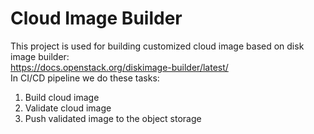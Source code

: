 # Cloud Image Builder
This project is used for building customized cloud image based on disk image builder:  
https://docs.openstack.org/diskimage-builder/latest/  
In CI/CD pipeline we do these tasks:
1. Build cloud image  
2. Validate cloud image  
3. Push validated image to the object storage  
